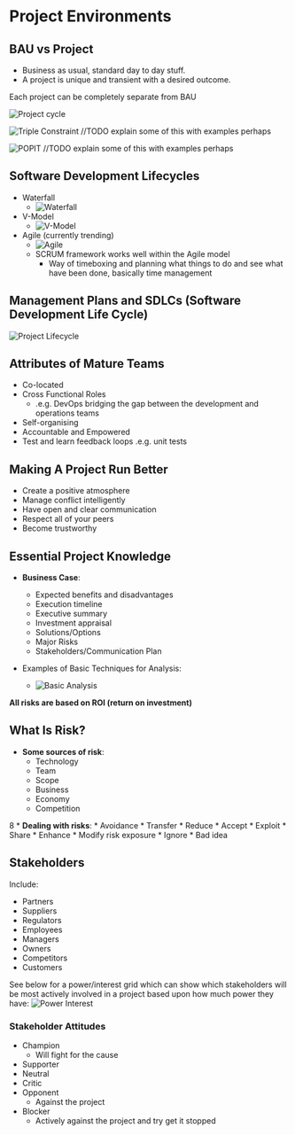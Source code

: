 # Project Environments

## BAU vs Project

* Business as usual, standard day to day stuff.
* A project is unique and transient with a desired outcome.

Each project can be completely separate from BAU

![Project cycle](Project-Cycle.png "Project Cycle")

![Triple Constraint](Triple-Constraint.png "Triple Constraint")
//TODO explain some of this with examples perhaps


![POPIT](POPIT-Model.png "The POPIT Model")
//TODO explain some of this with examples perhaps


## Software Development Lifecycles
* Waterfall
	* ![Waterfall](Waterfall-Model.png "Waterfall Model")
* V-Model
	* ![V-Model](V-Model.png "V-Model")
* Agile (currently trending)
	* ![Agile](Agile-Model.png "Agile Model")
	* SCRUM framework works well within the Agile model
		* Way of timeboxing and planning what things to do and see what have been done, basically time management


## Management Plans and SDLCs (Software Development Life Cycle)

![Project Lifecycle](Project-Lifecycle "Project-Lifecycle")

## Attributes of Mature Teams
* Co-located
* Cross Functional Roles
	* .e.g. DevOps bridging the gap between the development and operations teams
* Self-organising
* Accountable and Empowered
* Test and learn feedback loops .e.g. unit tests

## Making A Project Run Better
* Create a positive atmosphere
* Manage conflict intelligently
* Have open and clear communication
* Respect all of your peers
* Become trustworthy

## Essential Project Knowledge
* **Business Case**:
	* Expected benefits and disadvantages
	* Execution timeline
	* Executive summary
	* Investment appraisal
	* Solutions/Options
	* Major Risks
	* Stakeholders/Communication Plan

* Examples of Basic Techniques for Analysis:
	* ![Basic Analysis](Basic-Analysis-Techniques.png "Basic Analysis Techniques")

**All risks are based on ROI (return on investment)**

## What Is Risk?

* **Some sources of risk**:
	* Technology
	* Team
	* Scope
	* Business
	* Economy
	* Competition

8 * **Dealing with risks**:
	* Avoidance
	* Transfer
	* Reduce
	* Accept
	* Exploit
	* Share
	* Enhance
		* Modify risk exposure
	* Ignore
		* Bad idea

## Stakeholders

Include:
* Partners
* Suppliers
* Regulators
* Employees
* Managers
* Owners
* Competitors
* Customers

See below for a power/interest grid which can show which stakeholders will be most actively involved in a project based upon how much power they have:
![Power Interest](Power-Interest-Grid.png "Power Interest Grid")

### Stakeholder Attitudes
* Champion
	* Will fight for the cause
* Supporter
* Neutral
* Critic
* Opponent
	* Against the project
* Blocker
	* Actively against the project and try get it stopped


